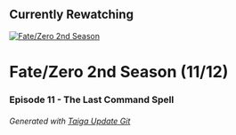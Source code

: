 ﻿
## Currently Rewatching

[![Fate/Zero 2nd Season](https://s4.anilist.co/file/anilistcdn/media/anime/cover/medium/nx11741-Twb6iJx77FFV.jpg)](https://anilist.co/anime/11741)

# Fate/Zero 2nd Season (11/12)

### Episode 11 - The Last Command Spell

###### *Generated with [Taiga Update Git](https://github.com/nike4613/taiga-update-git)*